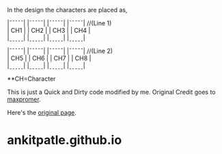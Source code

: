 In the design the characters are placed as,

|¯¯¯¯¯| |¯¯¯¯¯| |¯¯¯¯¯| |¯¯¯¯¯| //(Line 1)                                                                        
| CH1 | | CH2 | | CH3 | | CH4 |                                                                               
|ˍˍˍˍˍ| |ˍˍˍˍˍ| |ˍˍˍˍˍ| |ˍˍˍˍˍ|                                                                         
                                                  
|¯¯¯¯¯| |¯¯¯¯¯| |¯¯¯¯¯| |¯¯¯¯¯| //(Line 2)                                                
| CH5 | | CH6 | | CH7 | | CH8 |                                         
|ˍˍˍˍˍ| |ˍˍˍˍˍ| |ˍˍˍˍˍ| |ˍˍˍˍˍ|                                                               

**CH=Character

This is just a Quick and Dirty code modified by me.
Original Credit goes to [maxpromer](https://github.com/maxpromer).

Here's  the [original page](https://maxpromer.github.io/LCD-Character-Creator/).

# ankitpatle.github.io
